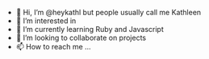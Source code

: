 - 👋 Hi, I’m @heykathl but people usually call me Kathleen
- 👀 I’m interested in 
- 🌱 I’m currently learning Ruby and Javascript
- 💞️ I’m looking to collaborate on projects
- 📫 How to reach me ...

<!---
heykathl/heykathl is a ✨ special ✨ repository because its `README.md` (this file) appears on your GitHub profile.
You can click the Preview link to take a look at your changes.
--->
